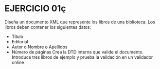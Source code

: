 # EJERCICIO 01ç

Diseña un documento XML que represente los libros de una biblioteca. Los libros deben
contener los siguientes datos:
- Título
- Editorial
- Autor
o Nombre
o Apellidos
- Número de páginas
Crea la DTD interna que valide el documento. Introduce tres libros de ejemplo y prueba
la validación en un validador online